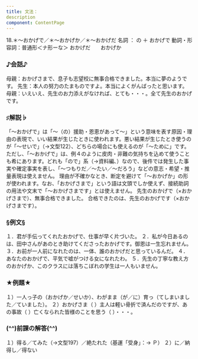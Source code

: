 ```yaml
---
title: 文法：
description
component: ContentPage
---
```



18.＊～おかげで／＊～おかげか／＊～おかげだ
名詞 ： の ＋ おかげで
動詞・形容詞：普通形＜ナ形ーな＞ おかげだ
      おかげか

### ♪会話♪
母親：おかげさまで、息子も志望校に無事合格できました。本当に夢のようです。 
先生：本人の努力のたまものですよ。本当によくがんばったと思います。 
母親：いえいえ、先生のお力添えがなければ、とても・・・。全て先生のおかげです。

### ♯解説♭
「～おかげで」は「～（の）援助・恩恵があって～」という意味を表す原因・理由の表現で、いい結果が生じたときに使われます。悪い結果が生じたとき使うのが「～せいで」（→文型122）、どちらの場合にも使えるのが「～ために」です。ただし、「～おかげで」は、例４のように皮肉・非難の気持ちを込めて使うことも希にあります。どれも「ので」系（→資料編､）なので、後件では発生した事実や確定事実を表し、「～つもりだ／～たい／～だろう」などの意志・希望・推量表現は使えません。 
理由が不確かなとき、断定を避けて「～おかげか」の形が使われます。なお、「おかげさまで」という語は文頭でしか使えず、接続助詞の用法や文末で「～おかげさまです」とは使えません。 
先生のおかげで（×おかげさまで）、無事合格できました。
合格できたのは、先生のおかげです（×おかげさまです）。

### §例文§
１．君が手伝ってくれたおかげで、仕事が早く片づいた。
２．私が今日あるのは、田中さんがあのとき助けてくださったおかげです。御恩は一生忘れません。
３．お前が一人前になれたのは、一体、誰のおかげだと思っているんだ。
４．あなたのおかげで、平気で嘘がつける女になれたわ。
５．先生の丁寧な教え方のおかげか、このクラスには落ちこぼれの学生は一人もいません。

### ★例題★
１）一人っ子の（おかげか／せいか）、わがまま（が／に）育っ（てしまいました／ていました）。
２）おかげさま（ ）主人は軽い骨折で済んだのですが、あの事故（ ）亡くなられた皆様のことを思う（ ）・・・。

### (^^)前課の解答(^^)
１）得る／てみた（→文型197）／絶たれた（基運「受身」：→ Ｐ）
２）に／納得し／得ない
